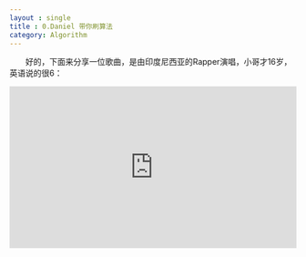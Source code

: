 ```yaml
---
layout : single
title : 0.Daniel 带你刷算法
category: Algorithm
---
```






 &emsp;&emsp;好的，下面来分享一位歌曲，是由印度尼西亚的Rapper演唱，小哥才16岁，英语说的很6：


<div style="max-width:640px; margin:0 auto 10px;" >
<div
style="position: relative;
width:100%;
padding-bottom:56.25%;
height:0;">

<iframe style="position: absolute;top: 0;left: 0;width: 100%;height: 100%;" src="https://www.youtube.com/embed/rzc3_b_KnHc" frameborder="0" allowfullscreen></iframe>
</div>
</div>
